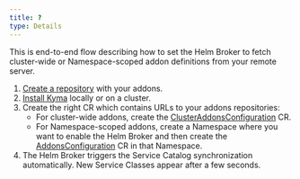 ```yaml
---
title: ?
type: Details
---
```


This is end-to-end flow describing how to set the Helm Broker to fetch cluster-wide or Namespace-scoped addon definitions from your remote server.

  1. [Create a repository](#details-addons-repository-structure) with your addons.
  3. [Install Kyma](/root/kyma/#installation-installation) locally or on a cluster.
  4. Create the right CR which contains URLs to your addons repositories:
      * For cluster-wide addons, create the [ClusterAddonsConfiguration](#custom-resource-clusteraddonsconfiguration) CR.
      * For Namespace-scoped addons, create a Namespace where you want to enable the Helm Broker and then create the [AddonsConfiguration](#custom-resource-addonsconfiguration) CR in that Namespace.
  5. The Helm Broker triggers the Service Catalog synchronization automatically. New Service Classes appear after a few seconds.
